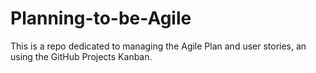 # Planning-to-be-Agile
This is a repo dedicated to managing the Agile Plan and user stories, an using the GitHub Projects Kanban.
